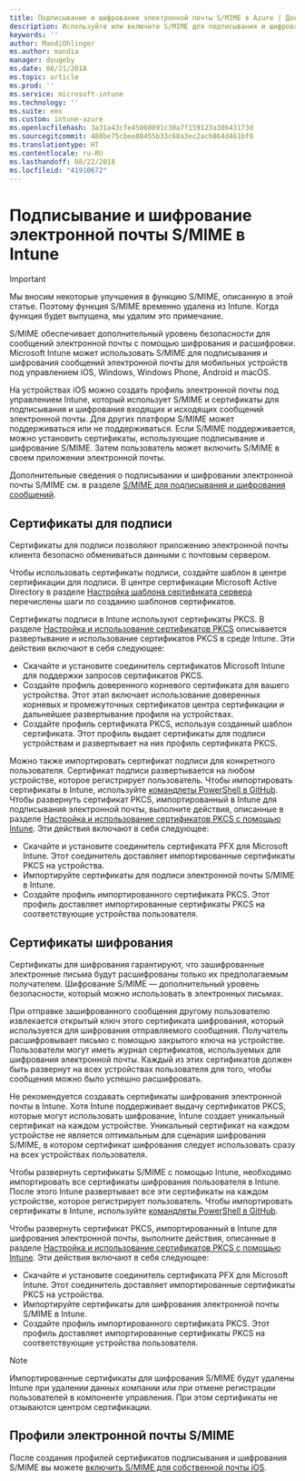 ```yaml
---
title: Подписывание и шифрование электронной почты S/MIME в Azure | Документы Майкрософт
description: Используйте или включите S/MIME для подписывания и шифрования сообщений электронной почты в Microsoft Intune
keywords: ''
author: MandiOhlinger
ms.author: mandia
manager: dougeby
ms.date: 08/21/2018
ms.topic: article
ms.prod: ''
ms.service: microsoft-intune
ms.technology: ''
ms.suite: ems
ms.custom: intune-azure
ms.openlocfilehash: 3a31a43cfe45060891c30a7f159123a30b43173d
ms.sourcegitcommit: 488be75cbee88455b33c68a3ec2acb864d461bf8
ms.translationtype: HT
ms.contentlocale: ru-RU
ms.lasthandoff: 08/22/2018
ms.locfileid: "41910672"
---
```

# <a name="smime-email-signing-and-encryption-in-intune"></a>Подписывание и шифрование электронной почты S/MIME в Intune

> [!IMPORTANT]
> Мы вносим некоторые улучшения в функцию S/MIME, описанную в этой статье. Поэтому функция S/MIME временно удалена из Intune. Когда функция будет выпущена, мы удалим это примечание.

S/MIME обеспечивает дополнительный уровень безопасности для сообщений электронной почты с помощью шифрования и расшифровки. Microsoft Intune может использовать S/MIME для подписывания и шифрования сообщений электронной почты для мобильных устройств под управлением iOS, Windows, Windows Phone, Android и macOS.

На устройствах iOS можно создать профиль электронной почты под управлением Intune, который использует S/MIME и сертификаты для подписывания и шифрования входящих и исходящих сообщений электронной почты. Для других платформ S/MIME может поддерживаться или не поддерживаться. Если S/MIME поддерживается, можно установить сертификаты, использующие подписывание и шифрование S/MIME. Затем пользователь может включить S/MIME в своем приложении электронной почты.

Дополнительные сведения о подписывании и шифровании электронной почты S/MIME см. в разделе [S/MIME для подписывания и шифрования сообщений](https://docs.microsoft.com/Exchange/policy-and-compliance/smime).

## <a name="signing-certificates"></a>Сертификаты для подписи

Сертификаты для подписи позволяют приложению электронной почты клиента безопасно обмениваться данными с почтовым сервером.

Чтобы использовать сертификаты подписи, создайте шаблон в центре сертификации для подписи. В центре сертификации Microsoft Active Directory в разделе [Настройка шаблона сертификата сервера](https://docs.microsoft.com/windows-server/networking/core-network-guide/cncg/server-certs/configure-the-server-certificate-template) перечислены шаги по созданию шаблонов сертификатов.

Сертификаты подписи в Intune используют сертификаты PKCS. В разделе [Настройка и использование сертификатов PKCS](certficates-pfx-configure.md) описывается развертывание и использование сертификатов PKCS в среде Intune. Эти действия включают в себя следующее:

- Скачайте и установите соединитель сертификатов Microsoft Intune для поддержки запросов сертификатов PKCS.
- Создайте профиль доверенного корневого сертификата для вашего устройства. Этот этап включает использование доверенных корневых и промежуточных сертификатов центра сертификации и дальнейшее развертывание профиля на устройствах.
- Создайте профиль сертификата PKCS, используя созданный шаблон сертификата. Этот профиль выдает сертификаты для подписи устройствам и развертывает на них профиль сертификата PKCS.

Можно также импортировать сертификат подписи для конкретного пользователя. Сертификат подписи развертывается на любом устройстве, которое регистрирует пользователь. Чтобы импортировать сертификаты в Intune, используйте [командлеты PowerShell в GitHub](https://github.com/Microsoft/Intune-Resource-Access). Чтобы развернуть сертификат PKCS, импортированный в Intune для подписывания электронной почты, выполните действия, описанные в разделе [Настройка и использование сертификатов PKCS с помощью Intune](certficates-pfx-configure.md). Эти действия включают в себя следующее:

- Скачайте и установите соединитель сертификата PFX для Microsoft Intune. Этот соединитель доставляет импортированные сертификаты PKCS на устройства.
- Импортируйте сертификаты для подписи электронной почты S/MIME в Intune.
- Создайте профиль импортированного сертификата PKCS. Этот профиль доставляет импортированные сертификаты PKCS на соответствующие устройства пользователя.

## <a name="encryption-certificates"></a>Сертификаты шифрования

Сертификаты для шифрования гарантируют, что зашифрованные электронные письма будут расшифрованы только их предполагаемым получателем. Шифрование S/MIME — дополнительный уровень безопасности, который можно использовать в электронных письмах.

При отправке зашифрованного сообщения другому пользователю извлекается открытый ключ этого сертификата шифрования, который используется для шифрования отправляемого сообщения. Получатель расшифровывает письмо с помощью закрытого ключа на устройстве. Пользователи могут иметь журнал сертификатов, используемых для шифрования электронной почты. Каждый из этих сертификатов должен быть развернут на всех устройствах пользователя для того, чтобы сообщения можно было успешно расшифровать.

Не рекомендуется создавать сертификаты шифрования электронной почты в Intune. Хотя Intune поддерживает выдачу сертификатов PKCS, которые могут использовать шифрование, Intune создает уникальный сертификат на каждом устройстве. Уникальный сертификат на каждом устройстве не является оптимальным для сценария шифрования S/MIME, в котором сертификат шифрования следует использовать сразу на всех устройствах пользователя.

Чтобы развернуть сертификаты S/MIME с помощью Intune, необходимо импортировать все сертификаты шифрования пользователя в Intune. После этого Intune развертывает все эти сертификаты на каждом устройстве, которое регистрирует пользователь. Чтобы импортировать сертификаты в Intune, используйте [командлеты PowerShell в GitHub](https://github.com/Microsoft/Intune-Resource-Access).

Чтобы развернуть сертификат PKCS, импортированный в Intune для шифрования электронной почты, выполните действия, описанные в разделе [Настройка и использование сертификатов PKCS с помощью Intune](certficates-pfx-configure.md). Эти действия включают в себя следующее:

- Скачайте и установите соединитель сертификата PFX для Microsoft Intune. Этот соединитель доставляет импортированные сертификаты PKCS на устройства.
- Импортируйте сертификаты для шифрования электронной почты S/MIME в Intune.
- Создайте профиль импортированного сертификата PKCS. Этот профиль доставляет импортированные сертификаты PKCS на соответствующие устройства пользователя.

 > [!NOTE]
 > Импортированные сертификаты для шифрования S/MIME будут удалены Intune при удалении данных компании или при отмене регистрации пользователей в компоненте управления. При этом сертификаты не отзываются центром сертификации.

## <a name="smime-email-profiles"></a>Профили электронной почты S/MIME

После создания профилей сертификатов подписывания и шифрования S/MIME вы можете [включить S/MIME для собственной почты iOS](email-settings-ios.md).